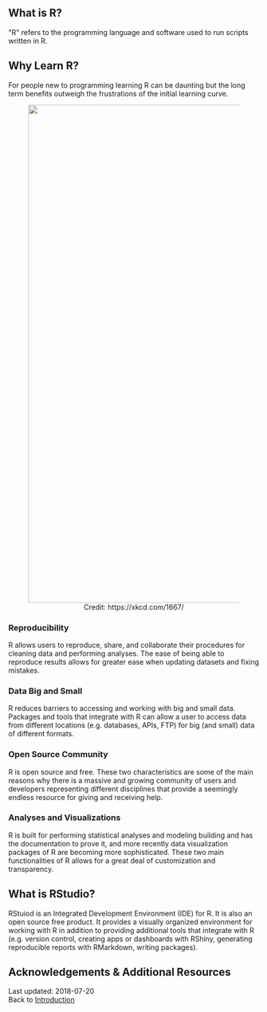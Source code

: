 ## What is R?

"R" refers to the programming language and software used to run scripts written in R.

## Why Learn R?
For people new to programming learning R can be daunting but the long term benefits outweigh the frustrations of the initial learning curve.

<figure align = "center">
<img src="https://github.com/TC-piRatecat-2018/Introduction/blob/master/R-learn-it/images/xkcd1667.png" width="1000">
<figcaption>Credit: https://xkcd.com/1667/ </figcaption>
</figure>

### Reproducibility
R allows users to reproduce, share, and collaborate their procedures for cleaning data and performing analyses. The ease of being able to reproduce results allows for greater ease when updating datasets and fixing mistakes.

### Data Big and Small
R reduces barriers to accessing and working with big and small data. Packages and tools that integrate with R can allow a user to access data from different locations (e.g. databases, APIs, FTP) for big (and small) data of different formats.

### Open Source Community
R is open source and free. These two characteristics are some of the main reasons why there is a massive and growing community of users and developers representing different disciplines that provide a seemingly endless resource for giving and receiving help.

### Analyses and Visualizations
R is built for performing statistical analyses and modeling building and has the documentation to prove it, and more recently data visualization packages of R are becoming more sophisticated. These two main functionalities of R allows for a great deal of customization and transparency.

## What is RStudio?
RStuiod is an Integrated Development Environment (IDE) for R. It is also an open source free product. It provides a visually organized environment for working with R in addition to providing additional tools that integrate with R (e.g. version control, creating apps or dashboards with RShiny, generating reproducible reports with RMarkdown, writing packages). 

## Acknowledgements & Additional Resources

Last updated: 2018-07-20  
Back to [Introduction](https://github.com/TC-piRatecat-2018/Introduction)

